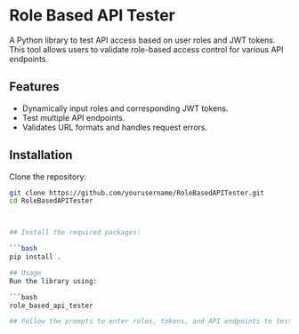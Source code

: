 # Role Based API Tester

A Python library to test API access based on user roles and JWT tokens. This tool allows users to validate role-based access control for various API endpoints.

## Features

- Dynamically input roles and corresponding JWT tokens.
- Test multiple API endpoints.
- Validates URL formats and handles request errors.

## Installation

Clone the repository:

```bash
git clone https://github.com/yourusername/RoleBasedAPITester.git
cd RoleBasedAPITester



## Install the required packages:

```bash
pip install .

## Usage
Run the library using:

```bash
role_based_api_tester

## Follow the prompts to enter roles, tokens, and API endpoints to test.
